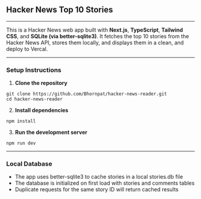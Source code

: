 ## Hacker News Top 10 Stories
----

This is a Hacker News web app built with **Next.js**, **TypeScript**, **Tailwind CSS**, and **SQLite (via better-sqlite3)**. It fetches the top 10 stories from the Hacker News API, stores them locally, and displays them in a clean, and deploy to Vercal.

----

### Setup Instructions

1. **Clone the repository**

```
git clone https://github.com/Bhornpat/hacker-news-reader.git
cd hacker-news-reader
```

2. **Install dependencies**

```
npm install
```

3. **Run the development server**

```
npm run dev
```
----

### Local Database

- The app uses better-sqlite3 to cache stories in a local stories.db file
- The database is initialized on first load with stories and comments tables
- Duplicate requests for the same story ID will return cached results



